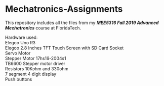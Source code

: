 # Mechatronics-Assignments

This repository includes all the files from my <b><i>MEE5316 Fall 2019 Advanced Mechatronics</i></b> course at FloridaTech.

Hardware used:<br/>
Elegoo Uno R3<br/>
Elegoo 2.8 Inches TFT Touch Screen with SD Card Socket<br/>
Servo  Motor<br/>
Stepper Motor 17hs16-2004s1<br/>
TB6600 Stepper motor driver<br/>
Resistors 10Kohm and 330ohm<br/>
7 segment 4 digit display<br/>
Push buttons<br/>

